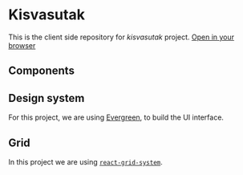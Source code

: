 # Kisvasutak
This is the client side repository for _kisvasutak_ project. 
[Open in your browser](https://kisvasutak-admin.herokuapp.com/)

## Components

## Design system

For this project, we are using [Evergreen](https://github.com/segmentio/evergreen), to build the UI interface.

## Grid 

In this project we are using [`react-grid-system`](https://github.com/sealninja/react-grid-system).
